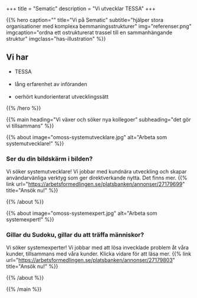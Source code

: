 +++
title = "Sematic"
description = "Vi utvecklar TESSA"
+++

{{% hero 
    caption=""
    title="Vi på Sematic"
    subtitle="hjälper stora organisationer med komplexa bemmaningsstrukturer"
    img="referenser.png"
	 imgcaption="ordna ett ostrukturerat trassel till en sammanhängande struktur"
    imgclass="has-illustration"
    %}}

## Vi har
<ul>
    <li>TESSA</li><br>
    <li>lång erfarenhet av införanden</li><br>
    <li>oerhört kundorienterat utvecklingssätt</li>
</ul>

{{% /hero %}}

{{% main
    heading="Vi växer och söker nya kollegoer"
    subheading="det gör vi tillsammans" %}}

{{% about 
    image="omoss-systemutvecklare.jpg" 
    alt="Arbeta som systemutvecklare!"
%}}
### Ser du din bildskärm i bilden? 
Vi söker systemutvecklare! Vi jobbar med kundnära utveckling och skapar användarvänliga verktyg som ger direktverkande nytta. Det finns mer.
{{% link url="https://arbetsformedlingen.se/platsbanken/annonser/27179699" title="Ansök nu!" %}}

{{% /about %}}

{{% about 
    image="omoss-systemexpert.jpg" 
    alt="Arbeta som systemexpert!"
%}}
### Gillar du Sudoku, gillar du att träffa människor?
Vi söker systemexperter! Vi jobbar med att lösa invecklade problem åt våra kunder, tillsammans med våra kunder. Klicka vidare för att läsa mer.
{{% link url="https://arbetsformedlingen.se/platsbanken/annonser/27179803" title="Ansök nu!" %}}

{{% /about %}}

{{% /main %}}

